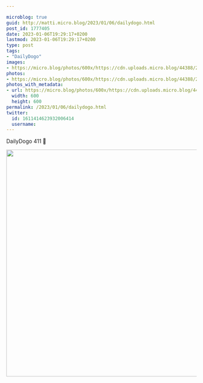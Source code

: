 ```yaml
---

microblog: true
guid: http://matti.micro.blog/2023/01/06/dailydogo.html
post_id: 1777405
date: 2023-01-06T19:29:17+0200
lastmod: 2023-01-06T19:29:17+0200
type: post
tags:
- "DailyDogo"
images:
- https://micro.blog/photos/600x/https://cdn.uploads.micro.blog/44388/2023/a6d1da3858.jpg
photos:
- https://micro.blog/photos/600x/https://cdn.uploads.micro.blog/44388/2023/a6d1da3858.jpg
photos_with_metadata:
- url: https://micro.blog/photos/600x/https://cdn.uploads.micro.blog/44388/2023/a6d1da3858.jpg
  width: 600
  height: 600
permalink: /2023/01/06/dailydogo.html
twitter:
  id: 1611414623932006414
  username:
---
```

DailyDogo 411 🐶

<img src="/media/uploads/2023/a6d1da3858.jpg" width="600" height="600" alt="" />
